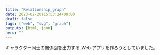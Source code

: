 ```yaml
---
title: "Relationship_graph"
date: 2023-02-20T15:53:24+09:00
draft: false
tags: ["web", "svg", "graph"]
outputs: [html, json]
hero: ""
---
```


キャラクター同士の関係図を出力する Web アプリを作ろうとしていました。
